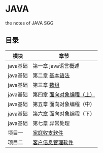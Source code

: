 # JAVA
the notes of JAVA SGG
## 目录

|模块         |章节                       |
|------------ |---------------------------|
|java基础     |第一章 java语言概述         |
|java基础     |第二章 [基本语法](https://github.com/zych1108/JAVA/blob/main/day02.md)             |         
|java基础     |第三章 [数组](https://github.com/zych1108/JAVA/tree/main/%E6%95%B0%E7%BB%84/%E6%95%B0%E7%BB%84)                 |         
|java基础     |第四章 [面向对象编程（上）](https://github.com/zych1108/JAVA/tree/main/%E9%9D%A2%E5%90%91%E5%AF%B9%E8%B1%A1%E7%BC%96%E7%A8%8B%EF%BC%88%E4%B8%8A%EF%BC%89)   |
|java基础     |第五章 面向对象编程（中）   |
|java基础     |第六章 面向对象编程（下）   |
|java基础     |第七章 异常处理             |
|项目一       |[家庭收支软件](https://github.com/zych1108/JAVA/tree/main/%E9%A1%B9%E7%9B%AE/%E9%A1%B9%E7%9B%AE1%20%E5%AE%B6%E5%BA%AD%E6%94%B6%E6%94%AF%E8%BD%AF%E4%BB%B6)                |
|项目二       |[客户信息管理软件](https://github.com/zych1108/JAVA/tree/main/%E9%A1%B9%E7%9B%AE/%E9%A1%B9%E7%9B%AE2%20%E5%AE%A2%E6%88%B7%E4%BF%A1%E6%81%AF%E7%AE%A1%E7%90%86%E8%BD%AF%E4%BB%B6)|
